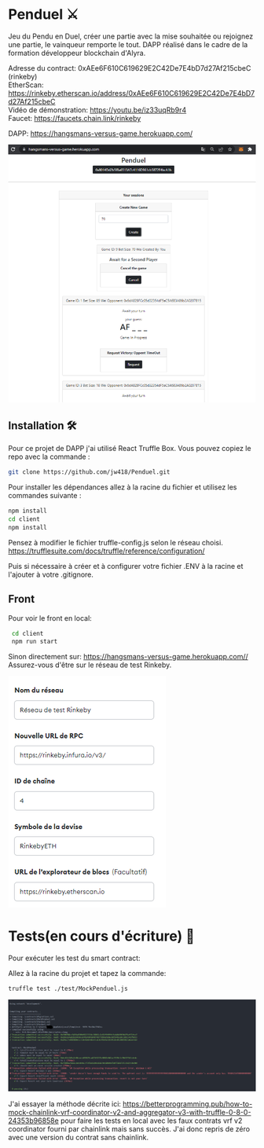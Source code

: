 # Penduel  :crossed_swords:

Jeu du Pendu en Duel, créer une partie avec la mise souhaitée ou rejoignez une partie, le vainqueur remporte le tout.
DAPP réalisé dans le cadre de la formation développeur blockchain d'Alyra.


Adresse du contract: 0xAEe6F610C619629E2C42De7E4bD7d27Af215cbeC (rinkeby) <br/>
EtherScan: https://rinkeby.etherscan.io/address/0xAEe6F610C619629E2C42De7E4bD7d27Af215cbeC <br/>
Vidéo de démonstration: https://youtu.be/iz33uqRb9r4 <br/>
Faucet: https://faucets.chain.link/rinkeby <br/>

DAPP: https://hangsmans-versus-game.herokuapp.com/

![](https://github.com/jw418/Penduel/blob/main/img/CaptureFront.PNG)


## Installation 🛠️

Pour ce projet de DAPP j'ai utilisé React Truffle Box.
Vous pouvez copiez le repo avec la commande : 
```sh
git clone https://github.com/jw418/Penduel.git
```
Pour installer les dépendances allez à la racine du fichier et utilisez les commandes suivante :
```sh
npm install
cd client
npm install
```
Pensez à modifier le fichier truffle-config.js selon le réseau choisi.
https://trufflesuite.com/docs/truffle/reference/configuration/

Puis si nécessaire à créer et à configurer votre fichier .ENV à la racine et l'ajouter à votre .gitignore.

## Front
Pour voir le front en local:
```sh
 cd client
 npm run start
```
Sinon directement sur: https://hangsmans-versus-game.herokuapp.com// <br/>
Assurez-vous d'être sur le réseau de test Rinkeby.

![](https://github.com/jw418/Penduel/blob/main/img/CaptureRinkeby.PNG)



# Tests(en cours d'écriture) :test_tube:

Pour exécuter les test du smart contract:

Allez à la racine du projet et tapez la commande:
```sh
truffle test ./test/MockPenduel.js
```
![](https://github.com/jw418/Penduel/blob/main/img/CaptureTests.PNG)


J'ai essayer la méthode décrite ici: https://betterprogramming.pub/how-to-mock-chainlink-vrf-coordinator-v2-and-aggregator-v3-with-truffle-0-8-0-24353b96858e pour faire les tests en local avec les faux contrats vrf v2 coordinator fourni par chainlink mais sans succès. J'ai donc repris de zéro avec une version du contrat sans chainlink.





